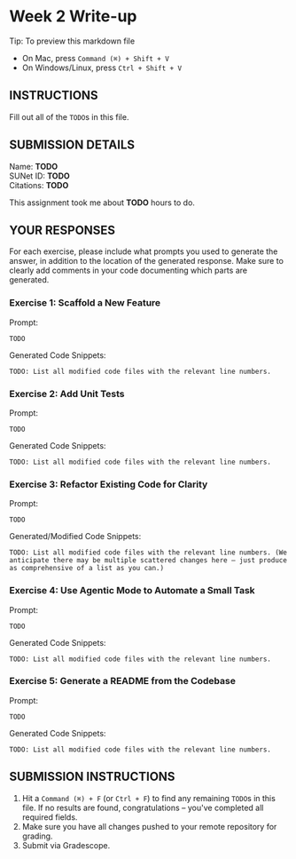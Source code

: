 # Week 2 Write-up
Tip: To preview this markdown file
- On Mac, press `Command (⌘) + Shift + V`
- On Windows/Linux, press `Ctrl + Shift + V`

## INSTRUCTIONS

Fill out all of the `TODO`s in this file.

## SUBMISSION DETAILS

Name: **TODO** \
SUNet ID: **TODO** \
Citations: **TODO**

This assignment took me about **TODO** hours to do. 


## YOUR RESPONSES
For each exercise, please include what prompts you used to generate the answer, in addition to the location of the generated response. Make sure to clearly add comments in your code documenting which parts are generated.

### Exercise 1: Scaffold a New Feature
Prompt: 
```
TODO
``` 

Generated Code Snippets:
```
TODO: List all modified code files with the relevant line numbers.
```

### Exercise 2: Add Unit Tests
Prompt: 
```
TODO
``` 

Generated Code Snippets:
```
TODO: List all modified code files with the relevant line numbers.
```

### Exercise 3: Refactor Existing Code for Clarity
Prompt: 
```
TODO
``` 

Generated/Modified Code Snippets:
```
TODO: List all modified code files with the relevant line numbers. (We anticipate there may be multiple scattered changes here – just produce as comprehensive of a list as you can.)
```


### Exercise 4: Use Agentic Mode to Automate a Small Task
Prompt: 
```
TODO
``` 

Generated Code Snippets:
```
TODO: List all modified code files with the relevant line numbers.
```


### Exercise 5: Generate a README from the Codebase
Prompt: 
```
TODO
``` 

Generated Code Snippets:
```
TODO: List all modified code files with the relevant line numbers.
```


## SUBMISSION INSTRUCTIONS
1. Hit a `Command (⌘) + F` (or `Ctrl + F`) to find any remaining `TODO`s in this file. If no results are found, congratulations – you've completed all required fields. 
2. Make sure you have all changes pushed to your remote repository for grading.
3. Submit via Gradescope. 